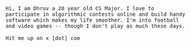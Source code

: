 <samp>
  Hi, I am Dhruv a 20 year old CS Major. I love to participate in algorithmic contests online and build handy     software which makes my life smoother. I'm into football and video games -- though I don't play as much these days.
</samp>
<br> <br>
<samp>
  Hit me up on x [dot] com
</samp>

